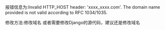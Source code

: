 报错信息为:Invalid HTTP_HOST header: 'xxxx_xxxx.com'. The domain name provided is not valid according to RFC 1034/1035.

修改方法:修改域名
或者需要修改Django的源代码，建议还是修改域名